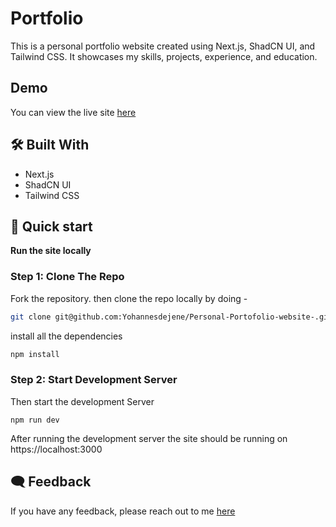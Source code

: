 # Portfolio

This is a personal portfolio website created using Next.js, ShadCN UI, and Tailwind CSS. It showcases my skills, projects, experience, and education.

## Demo

You can view the live site [here](https://ssahibsingh.github.io/)

## 🛠️ Built With

- Next.js
- ShadCN UI
- Tailwind CSS


## 🚀 Quick start

**Run the site locally**

### Step 1: Clone The Repo

Fork the repository. then clone the repo locally by doing -

```bash
git clone git@github.com:Yohannesdejene/Personal-Portofolio-website-.git
```


install all the dependencies
```bash
npm install
```

### Step 2: Start Development Server

Then start the development Server
```
npm run dev
```
After running the development server the site should be running on https://localhost:3000

## 🗨️ Feedback

If you have any feedback, please reach out to me [here](https://github.com/Yohannesdejene)
